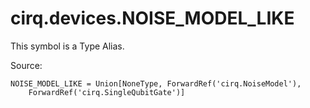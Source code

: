 <div itemscope itemtype="http://developers.google.com/ReferenceObject">
<meta itemprop="name" content="cirq.devices.NOISE_MODEL_LIKE" />
<meta itemprop="path" content="Stable" />
</div>

# cirq.devices.NOISE_MODEL_LIKE


This symbol is a Type Alias.


Source:

<pre class="devsite-click-to-copy prettyprint lang-py tfo-signature-link">
<code>NOISE_MODEL_LIKE = Union[NoneType, ForwardRef('cirq.NoiseModel'),
    ForwardRef('cirq.SingleQubitGate')]
</code></pre>




